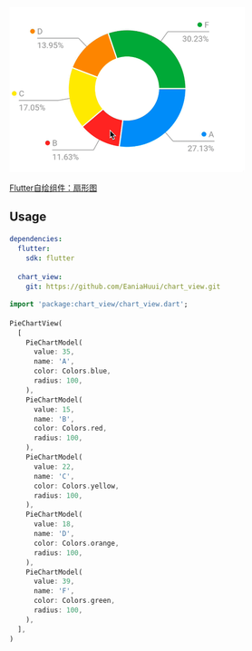 <!-- 
This README describes the package. If you publish this package to pub.dev,
this README's contents appear on the landing page for your package.

For information about how to write a good package README, see the guide for
[writing package pages](https://dart.dev/guides/libraries/writing-package-pages). 

For general information about developing packages, see the Dart guide for
[creating packages](https://dart.dev/guides/libraries/create-library-packages)
and the Flutter guide for
[developing packages and plugins](https://flutter.dev/developing-packages). 
-->

![alt screenshot](https://github.com/EaniaHuui/chart_view/blob/main/screenshot/screenshot.gif)

[Flutter自绘组件：扇形图](https://juejin.cn/post/7098140878945927175)

## Usage

```yaml
dependencies:
  flutter:
    sdk: flutter

  chart_view:
    git: https://github.com/EaniaHuui/chart_view.git
```

```dart
import 'package:chart_view/chart_view.dart';

PieChartView(
  [
    PieChartModel(
      value: 35,
      name: 'A',
      color: Colors.blue,
      radius: 100,
    ),
    PieChartModel(
      value: 15,
      name: 'B',
      color: Colors.red,
      radius: 100,
    ),
    PieChartModel(
      value: 22,
      name: 'C',
      color: Colors.yellow,
      radius: 100,
    ),
    PieChartModel(
      value: 18,
      name: 'D',
      color: Colors.orange,
      radius: 100,
    ),
    PieChartModel(
      value: 39,
      name: 'F',
      color: Colors.green,
      radius: 100,
    ),
  ],
)
```
